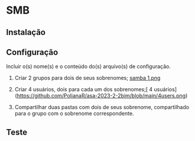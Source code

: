 # SMB

## Instalação


## Configuração

Incluir o(s) nome(s) e o conteúdo do(s) arquivo(s) de configuração.

1. Criar 2 grupos para dois de seus sobrenomes;
   [samba 1.png](https://github.com/PolianaR/asa-2023-2-2bim/blob/main/samba%201.png)
   
   
3. Criar 4 usuários, dois para cada um dos sobrenomes;[ 4 usuários] (https://github.com/PolianaR/asa-2023-2-2bim/blob/main/4users.png)
4. Compartilhar duas pastas com dois de seus sobrenome, compartilhado para o grupo com o sobrenome correspondente.

## Teste


